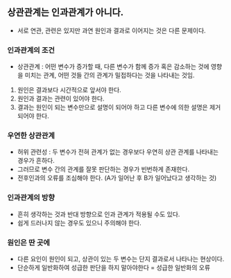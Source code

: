 ## 상관관계는 인과관계가 아니다.

- 서로 연관, 관련은 있지만 과연 원인과 결과로 이어지는 것은 다른 문제이다.

### 인과관계의 조건

- 상관관계 : 어떤 변수가 증가할 때, 다른 변수가 함께 증가 혹은 감소하는 것에 영향을 미치는 관계, 어떤 것들 간의 관계가 밀접하다는 것을 나타내는 것임.

1. 원인은 결과보다 시간적으로 앞서야 한다.
2. 원인과 결과는 관련이 있어야 한다.
3. 결과는 원인이 되는 변수만으로 설명이 되어야 하고 다른 변수에 의한 설명은 제거되어야 한다.

### 우연한 상관관계

- 허위 관련성 : 두 변수가 전혀 관계가 없는 경우보다 우연히 상관 관계를 나타내는 경우가 흔하다.
- 그러므로 변수 간의 관계를 잘못 판단하는 경우가 빈번하게 존재한다.
- 전후인과의 오류를 조심해야 한다. (A가 일어난 후 B가 일어났다고 생각하는 것)

### 인과관계의 방향

- 흔히 생각하는 것과 반대 방향으로 인과 관계가 적용될 수도 있다.
- 쉽게 드러나지 않는 경우도 있으니 주의해야 한다.

### 원인은 딴 곳에

- 다른 요인이 원인이 되고, 상관이 있는 두 변수는 단지 결과로서 나타나는 현상이다.
- 단순하게 일반화하여 성급한 판단을 하지 말아야한다 = 성급한 일반화의 오류

